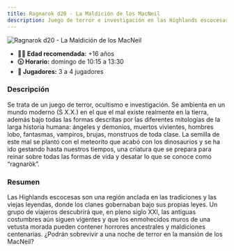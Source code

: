 ```yaml
---
title: Ragnarok d20 - La Maldición de los MacNeil
description: Juego de terror e investigación en las Highlands escocesas, enfrentando antiguas maldiciones y horrores ancestrales.
---
```


![Ragnarok d20 - La Maldición de los MacNeil](../ragnarok-macneil.jpg)

- **🏴‍☠️ Edad recomendada:** +16 años
- **🕥 Horario:** domingo de 10:15 a 13:30
- **👥 Jugadores:** 3 a 4 jugadores

### Descripción

Se trata de un juego de terror, ocultismo e investigación. Se ambienta en un mundo moderno (S X.X.)  en el que el mal existe realmente en la tierra, además bajo todas las formas descritas por las diferentes mitologías de la larga historia humana: ángeles y demonios, muertos vivientes, hombres lobo, fantasmas, vampiros, brujas, monstruos de toda clase. La semilla de este mal se plantó con el meteorito que acabó con los dinosaurios y se ha ido gestando hasta nuestros tiempos, una criatura que se prepara para reinar sobre todas las formas de vida y desatar lo que se conoce como “ragnarök”.

### Resumen

Las Highlands escocesas son una región anclada en las tradiciones y las viejas leyendas, donde los clanes gobernaban bajo sus propias leyes. Un grupo de viajeros descubrirá que, en pleno siglo XXI, las antiguas costumbres aún siguen vigentes y que los enmohecidos muros de una vetusta morada pueden contener horrores ancestrales y maldiciones centenarias. ¿Podrán sobrevivir a una noche de terror en la mansión de los MacNeil?